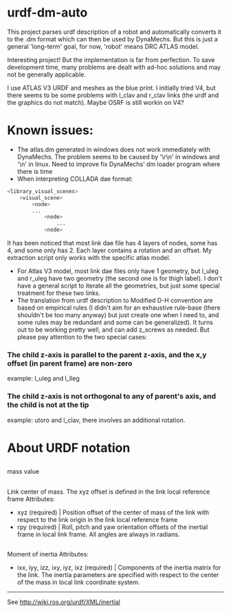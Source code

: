 urdf-dm-auto
============

This project parses urdf description of a robot and automatically converts it to the .dm format which can then be used by DynaMechs. But this is just a general 'long-term' goal, for now, 'robot' means DRC ATLAS model.

Interesting project! But the implementation is far from perfection. To save development time, many problems are dealt with ad-hoc solutions and may not be generally applicable.

I use ATLAS V3 URDF and meshes as the blue print. I initially tried V4, but there seems to be some problems with l_clav and r_clav links (the urdf and the graphics do not match). Maybe OSRF is still workin on V4?

# Known issues:
- The atlas.dm generated in windows does not work immediately with DynaMechs. The problem seems to be caused by '\r\n' in windows and '\n' in linux. Need to improve fix DynaMechs' dm loader program where there is time
- When interpreting COLLADA dae format:
```sh
<library_visual_scenes>
    <visual_scene>
        <node>
        ...
            <node>
                ...
            <node>
```
It has been noticed that most link dae file has 4 layers of nodes, some has 4, and some only has 2. Each layer contains a rotation and an offset. My extraction script only works with the specific atlas model.
- For Atlas V3 model, most link dae files only have 1 geometry, but l_uleg and r_uleg have two geometry (the second one is for thigh label). I don't have a general script to iterate all the geometries, but just some special treatment for these two links.
- The translation from urdf description to Modified D-H convention are based on empirical rules (I didn't aim for an exhaustive rule-base (there shouldn't be too many anyway) but just create one when I need to, and some rules may be redundant and some can be generalized). It turns out to be working pretty well, and can add z_screws as needed. But please pay attention to the two special cases:

### The child z-axis is parallel to the parent z-axis, and the x,y offset (in parent frame) are non-zero 
example: l_uleg and l_lleg

### The child z-axis is not orthogonal to any of parent's axis, and the child is not at the tip
example: utoro and l_clav, there involves an additional rotation. 


# About URDF notation

## <mass> 
mass value

## <origin> 
Link center of mass. The xyz offset is defined in the link local reference frame
Attributes:
- xyz (required) | Position offset of the center of mass of the link with respect to the link origin in the link local reference frame
- rpy (required) | Roll, pitch and yaw orientation offsets of the inertial frame in local link frame. All angles are always in radians.

## <inertia>
Moment of inertia
Attributes:
- ixx, iyy, izz, ixy, iyz, ixz (required) | Components of the inertia matrix for the link. The inertia parameters are specified with respect to the center of the mass in local link coordinate system.

---

See http://wiki.ros.org/urdf/XML/inertial

